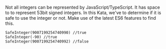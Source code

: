 Not all integers can be represented by JavaScript/TypeScript. It has space to to represent 53bit signed integers. In this Kata, we've to determine if it is safe to use the integer or not. Make use of the latest ES6 features to find this.

```
SafeInteger(9007199254740990) //true
SafeInteger(-90) //true
SafeInteger(9007199254740992) //false
```